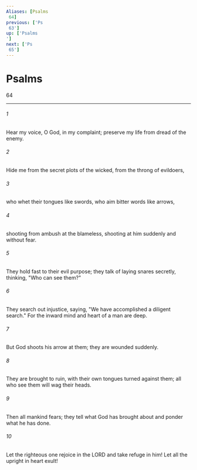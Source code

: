 ```yaml
---
Aliases: [Psalms 64]
previous: ['Ps 63']
up: ['Psalms']
next: ['Ps 65']
---
```

# Psalms 64

***
 

###### 1 
Hear my voice, O God, in my complaint;  preserve my life from dread of the enemy.   

###### 2 
Hide me from the secret plots of the wicked,  from the throng of evildoers,   

###### 3 
who whet their tongues like swords,  who aim bitter words like arrows,   

###### 4 
shooting from ambush at the blameless,  shooting at him suddenly and without fear.   

###### 5 
They hold fast to their evil purpose;  they talk of laying snares secretly,  thinking, "Who can see them?"   

###### 6 
They search out injustice,  saying, "We have accomplished a diligent search."  For the inward mind and heart of a man are deep.  

###### 7 
But God shoots his arrow at them;  they are wounded suddenly.   

###### 8 
They are brought to ruin, with their own tongues turned against them;  all who see them will wag their heads.   

###### 9 
Then all mankind fears;  they tell what God has brought about  and ponder what he has done.  

###### 10 
Let the righteous one rejoice in the LORD  and take refuge in him!  Let all the upright in heart exult!
